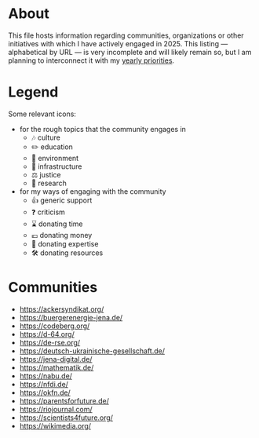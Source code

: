 # About

This file hosts information regarding communities, organizations or other initiatives with which I have actively engaged in 2025. This listing &mdash; alphabetical by URL &mdash; is very incomplete and will likely remain so, but I am planning to interconnect it with my [yearly priorities](../new-year-resolutions). 

# Legend

Some relevant icons:
* for the rough topics that the community engages in
  * 🎶 culture
  * ✏️ education
  * 🌱 environment
  * 📡 infrastructure
  * ⚖️ justice
  * 🔬 research
* for my ways of engaging with the community
  * 👍 generic support
  * ❓ criticism
  * ⌛ donating time
  * 💶 donating money
  * 🧠 donating expertise
  * 🛠️ donating resources 

# Communities

* https://ackersyndikat.org/
* https://buergerenergie-jena.de/
* https://codeberg.org/
* https://d-64.org/
* https://de-rse.org/
* https://deutsch-ukrainische-gesellschaft.de/
* https://jena-digital.de/
* https://mathematik.de/
* https://nabu.de/
* https://nfdi.de/
* https://okfn.de/
* https://parentsforfuture.de/
* https://riojournal.com/
* https://scientists4future.org/
* https://wikimedia.org/
